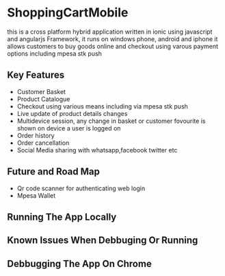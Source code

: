 # ShoppingCartMobile

this is a cross platform hybrid application written in ionic using javascript and angularjs Framework, it runs on windows phone, android and iphone
it allows customers to buy goods online and checkout using varous payment options including mpesa stk push

## Key Features
* Customer Basket
* Product Catalogue
* Checkout using various means including via mpesa stk push
* Live update of product details changes
* Multidevice session, any change in basket or customer fovourite is shown on device a user is logged on
* Order history
* Order cancellation
* Social Media sharing with whatsapp,facebook twitter etc

## Future and Road Map
* Qr code scanner for authenticating web login
* Mpesa Wallet

## Running The App Locally


## Known Issues When Debbuging Or Running


## Debbugging The App On Chrome




 
